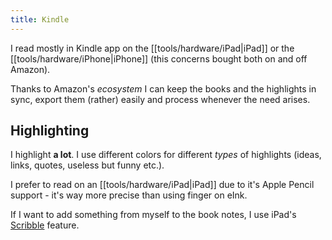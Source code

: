 ```yaml
---
title: Kindle
---
```


I read mostly in Kindle app on the [[tools/hardware/iPad|iPad]] or the [[tools/hardware/iPhone|iPhone]] (this concerns bought both on and off Amazon). 

Thanks to Amazon's _ecosystem_ I can keep the books and the highlights in sync, export them (rather) easily and process whenever the need arises.

## Highlighting

I highlight **a lot**. I use different colors for different _types_ of highlights (ideas, links, quotes, useless but funny etc.).

I prefer to read on an [[tools/hardware/iPad|iPad]] due to it's Apple Pencil support - it's way more precise than using finger on eInk.

If I want to add something from myself to the book notes, I use iPad's [Scribble](https://support.apple.com/guide/ipad/ipad355ab2a7/ipados) feature.